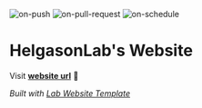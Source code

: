 
  ![on-push](../../actions/workflows/on-push.yaml/badge.svg)
  ![on-pull-request](../../actions/workflows/on-pull-request.yaml/badge.svg)
  ![on-schedule](../../actions/workflows/on-schedule.yaml/badge.svg)

  # HelgasonLab's Website

  Visit **[website url](#)** 🚀

  _Built with [Lab Website Template](https://greene-lab.gitbook.io/lab-website-template-docs)_
